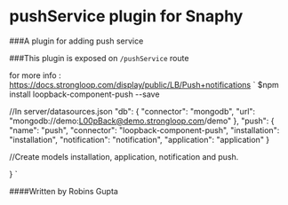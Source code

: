 # pushService plugin for Snaphy


###A plugin for adding push service

###This plugin is exposed on  `/pushService` route


for more info : https://docs.strongloop.com/display/public/LB/Push+notifications
`
	$npm install  loopback-component-push --save
	
   //In server/datasources.json
   "db": {
      "connector": "mongodb",
      "url": "mongodb://demo:L00pBack@demo.strongloop.com/demo"
   },
   "push": {
     "name": "push",
     "connector": "loopback-component-push",
     "installation": "installation",
     "notification": "notification",
     "application": "application"
   }


   //Create  models installation, application, notification and push.

}
`





####Written by Robins Gupta

